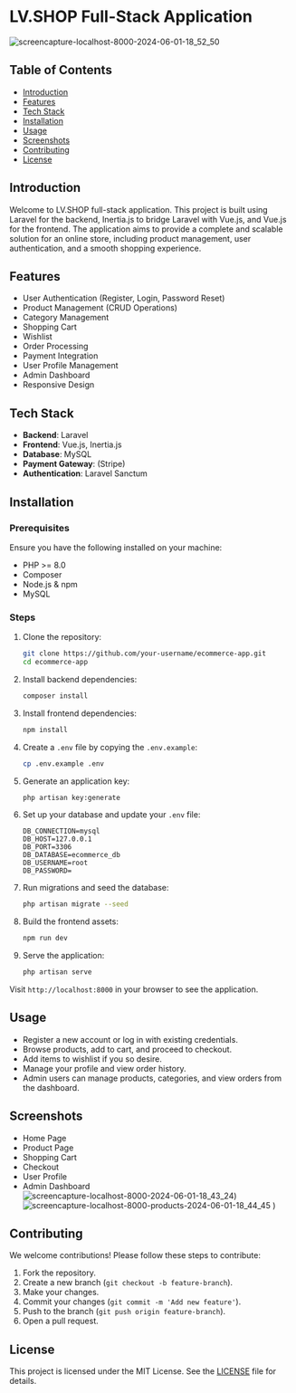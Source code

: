 # LV.SHOP Full-Stack Application
![screencapture-localhost-8000-2024-06-01-18_52_50](https://github.com/samtechy26/laravuecommerce/assets/101216609/a99e181b-4b3c-4816-a5e3-6b963939b3c7)

## Table of Contents
- [Introduction](#introduction)
- [Features](#features)
- [Tech Stack](#tech-stack)
- [Installation](#installation)
- [Usage](#usage)
- [Screenshots](#screenshots)
- [Contributing](#contributing)
- [License](#license)

## Introduction

Welcome to LV.SHOP full-stack application. This project is built using Laravel for the backend, Inertia.js to bridge Laravel with Vue.js, and Vue.js for the frontend. The application aims to provide a complete and scalable solution for an online store, including product management, user authentication, and a smooth shopping experience.

## Features

- User Authentication (Register, Login, Password Reset)
- Product Management (CRUD Operations)
- Category Management
- Shopping Cart
- Wishlist
- Order Processing
- Payment Integration
- User Profile Management
- Admin Dashboard
- Responsive Design

## Tech Stack

- **Backend**: Laravel
- **Frontend**: Vue.js, Inertia.js
- **Database**: MySQL
- **Payment Gateway**: (Stripe)
- **Authentication**: Laravel Sanctum

## Installation

### Prerequisites

Ensure you have the following installed on your machine:

- PHP >= 8.0
- Composer
- Node.js & npm
- MySQL

### Steps

1. Clone the repository:

    ```bash
    git clone https://github.com/your-username/ecommerce-app.git
    cd ecommerce-app
    ```

2. Install backend dependencies:

    ```bash
    composer install
    ```

3. Install frontend dependencies:

    ```bash
    npm install
    ```

4. Create a `.env` file by copying the `.env.example`:

    ```bash
    cp .env.example .env
    ```

5. Generate an application key:

    ```bash
    php artisan key:generate
    ```

6. Set up your database and update your `.env` file:

    ```dotenv
    DB_CONNECTION=mysql
    DB_HOST=127.0.0.1
    DB_PORT=3306
    DB_DATABASE=ecommerce_db
    DB_USERNAME=root
    DB_PASSWORD=
    ```

7. Run migrations and seed the database:

    ```bash
    php artisan migrate --seed
    ```

8. Build the frontend assets:

    ```bash
    npm run dev
    ```

9. Serve the application:

    ```bash
    php artisan serve
    ```

Visit `http://localhost:8000` in your browser to see the application.

## Usage

- Register a new account or log in with existing credentials.
- Browse products, add to cart, and proceed to checkout.
- Add items to wishlist if you so desire.
- Manage your profile and view order history.
- Admin users can manage products, categories, and view orders from the dashboard.

## Screenshots

- Home Page
- Product Page
- Shopping Cart
- Checkout
- User Profile
- Admin Dashboard
![screencapture-localhost-8000-2024-06-01-18_43_24](https://github.com/samtechy26/laravuecommerce/assets/101216609/bf6c59a0-e0a7-422f-a6a9-a1c9fa734cd7))
![screencapture-localhost-8000-products-2024-06-01-18_44_45](https://github.com/samtechy26/laravuecommerce/assets/101216609/16015e85-1a54-4024-a282-526c3b2cc800)
)

## Contributing

We welcome contributions! Please follow these steps to contribute:

1. Fork the repository.
2. Create a new branch (`git checkout -b feature-branch`).
3. Make your changes.
4. Commit your changes (`git commit -m 'Add new feature'`).
5. Push to the branch (`git push origin feature-branch`).
6. Open a pull request.

## License

This project is licensed under the MIT License. See the [LICENSE](LICENSE) file for details.
